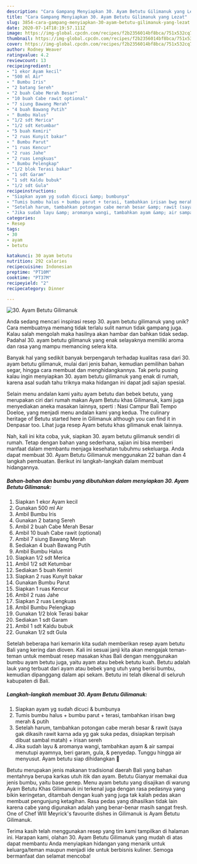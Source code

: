 ```yaml
---
description: "Cara Gampang Menyiapkan 30. Ayam Betutu Gilimanuk yang Lezat"
title: "Cara Gampang Menyiapkan 30. Ayam Betutu Gilimanuk yang Lezat"
slug: 3854-cara-gampang-menyiapkan-30-ayam-betutu-gilimanuk-yang-lezat
date: 2020-07-14T18:19:57.111Z
image: https://img-global.cpcdn.com/recipes/f2b2356014bf8bca/751x532cq70/30-ayam-betutu-gilimanuk-foto-resep-utama.jpg
thumbnail: https://img-global.cpcdn.com/recipes/f2b2356014bf8bca/751x532cq70/30-ayam-betutu-gilimanuk-foto-resep-utama.jpg
cover: https://img-global.cpcdn.com/recipes/f2b2356014bf8bca/751x532cq70/30-ayam-betutu-gilimanuk-foto-resep-utama.jpg
author: Rodney Weaver
ratingvalue: 4.2
reviewcount: 13
recipeingredient:
- "1 ekor Ayam kecil"
- "500 ml Air"
- " Bumbu Iris"
- "2 batang Sereh"
- "2 buah Cabe Merah Besar"
- "10 buah Cabe rawit optional"
- "7 siung Bawang Merah"
- "4 buah Bawang Putih"
- " Bumbu Halus"
- "1/2 sdt Merica"
- "1/2 sdt Ketumbar"
- "5 buah Kemiri"
- "2 ruas Kunyit bakar"
- " Bumbu Parut"
- "1 ruas Kencur"
- "2 ruas Jahe"
- "2 ruas Lengkuas"
- " Bumbu Pelengkap"
- "1/2 blok Terasi bakar"
- "1 sdt Garam"
- "1 sdt Kaldu bubuk"
- "1/2 sdt Gula"
recipeinstructions:
- "Siapkan ayam yg sudah dicuci &amp; bumbunya"
- "Tumis bumbu halus + bumbu parut + terasi, tambahkan irisan bwg merah &amp; putih"
- "Setelah harum, tambahkan potongan cabe merah besar &amp; rawit (saya gak dikasih rawit karna ada yg gak suka pedas, disiapkan terpisah dibuat sambal matah) + irisan sereh"
- "Jika sudah layu &amp; aromanya wangi, tambahkan ayam &amp; air sampai menutupi ayamnya, beri garam, gula, &amp; penyedap. Tunggu hingga air menyusut. Ayam betutu siap dihidangkan 🙂"
categories:
- Resep
tags:
- 30
- ayam
- betutu

katakunci: 30 ayam betutu 
nutrition: 292 calories
recipecuisine: Indonesian
preptime: "PT10M"
cooktime: "PT37M"
recipeyield: "2"
recipecategory: Dinner

---
```



![30. Ayam Betutu Gilimanuk](https://img-global.cpcdn.com/recipes/f2b2356014bf8bca/751x532cq70/30-ayam-betutu-gilimanuk-foto-resep-utama.jpg)

Anda sedang mencari inspirasi resep 30. ayam betutu gilimanuk yang unik? Cara membuatnya memang tidak terlalu sulit namun tidak gampang juga. Kalau salah mengolah maka hasilnya akan hambar dan bahkan tidak sedap. Padahal 30. ayam betutu gilimanuk yang enak selayaknya memiliki aroma dan rasa yang mampu memancing selera kita.

Banyak hal yang sedikit banyak berpengaruh terhadap kualitas rasa dari 30. ayam betutu gilimanuk, mulai dari jenis bahan, kemudian pemilihan bahan segar, hingga cara membuat dan menghidangkannya. Tak perlu pusing kalau ingin menyiapkan 30. ayam betutu gilimanuk yang enak di rumah, karena asal sudah tahu triknya maka hidangan ini dapat jadi sajian spesial.

Selain menu andalan kami yaitu ayam betutu dan bebek betutu, yang merupakan ciri dari rumah makan Ayam Betutu khas Gilimanuk, kami juga menyediakan aneka masakan lainnya, sperti : Nasi Campur Bali Tempo Doeloe, yang menjadi menu andalan kami yang kedua. The culinary heritage of Betutu started here in Gilimanuk although you can find it in Denpasar too. Lihat juga resep Ayam betutu khas gilimanuk enak lainnya.


Nah, kali ini kita coba, yuk, siapkan 30. ayam betutu gilimanuk sendiri di rumah. Tetap dengan bahan yang sederhana, sajian ini bisa memberi manfaat dalam membantu menjaga kesehatan tubuhmu sekeluarga. Anda dapat membuat 30. Ayam Betutu Gilimanuk menggunakan 22 bahan dan 4 langkah pembuatan. Berikut ini langkah-langkah dalam membuat hidangannya.

<!--inarticleads1-->

##### Bahan-bahan dan bumbu yang dibutuhkan dalam menyiapkan 30. Ayam Betutu Gilimanuk:

1. Siapkan 1 ekor Ayam kecil
1. Gunakan 500 ml Air
1. Ambil  Bumbu Iris
1. Gunakan 2 batang Sereh
1. Ambil 2 buah Cabe Merah Besar
1. Ambil 10 buah Cabe rawit (optional)
1. Ambil 7 siung Bawang Merah
1. Sediakan 4 buah Bawang Putih
1. Ambil  Bumbu Halus
1. Siapkan 1/2 sdt Merica
1. Ambil 1/2 sdt Ketumbar
1. Sediakan 5 buah Kemiri
1. Siapkan 2 ruas Kunyit bakar
1. Gunakan  Bumbu Parut
1. Siapkan 1 ruas Kencur
1. Ambil 2 ruas Jahe
1. Siapkan 2 ruas Lengkuas
1. Ambil  Bumbu Pelengkap
1. Gunakan 1/2 blok Terasi bakar
1. Sediakan 1 sdt Garam
1. Ambil 1 sdt Kaldu bubuk
1. Gunakan 1/2 sdt Gula


Setelah beberapa hari kemarin kita sudah memberikan resep ayam betutu Bali yang kering dan dioven. Kali ini sesuai janji kita akan mengajak teman-teman untuk membuat resep masakan khas Bali dengan menggunakan bumbu ayam betutu juga, yaitu ayam atau bebek betutu kuah. Betutu adalah lauk yang terbuat dari ayam atau bebek yang utuh yang berisi bumbu, kemudian dipanggang dalam api sekam. Betutu ini telah dikenal di seluruh kabupaten di Bali. 

<!--inarticleads2-->

##### Langkah-langkah membuat 30. Ayam Betutu Gilimanuk:

1. Siapkan ayam yg sudah dicuci &amp; bumbunya
1. Tumis bumbu halus + bumbu parut + terasi, tambahkan irisan bwg merah &amp; putih
1. Setelah harum, tambahkan potongan cabe merah besar &amp; rawit (saya gak dikasih rawit karna ada yg gak suka pedas, disiapkan terpisah dibuat sambal matah) + irisan sereh
1. Jika sudah layu &amp; aromanya wangi, tambahkan ayam &amp; air sampai menutupi ayamnya, beri garam, gula, &amp; penyedap. Tunggu hingga air menyusut. Ayam betutu siap dihidangkan 🙂


Betutu merupakan jenis makanan tradisional daerah Bali yang bahan mentahnya berupa karkas utuh itik dan ayam. Betutu Gianyar memakai dua jenis bumbu, yaitu base genep. Menu ayam betutu yang disajikan di warung Ayam Betutu Khas Gilimanuk ini terkenal juga dengan rasa pedasnya yang bikin keringetan, ditambah dengan kuah yang juga tak kalah pedas akan membuat pengunjung ketagihan. Rasa pedas yang dihasilkan tidak lain karena cabe yang digunakan adalah yang benar-benar masih sangat fresh. One of Chef WIll Meyrick&#39;s favourite dishes in Gilimanuk is Ayam Betutu Gilimanuk. 

Terima kasih telah menggunakan resep yang tim kami tampilkan di halaman ini. Harapan kami, olahan 30. Ayam Betutu Gilimanuk yang mudah di atas dapat membantu Anda menyiapkan hidangan yang menarik untuk keluarga/teman maupun menjadi ide untuk berbisnis kuliner. Semoga bermanfaat dan selamat mencoba!

